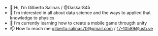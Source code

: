 - 👋 Hi, I’m Gilberto Salinas / @Daskar845
- 👀 I’m interested in all about data science and the ways to applied that knowledge to physics
- 🌱 I’m currently learning how to create a mobile game througth unity
- 📫 How to reach me gilberto.salinas70@gmail.com / 17-10589@usb.ve

